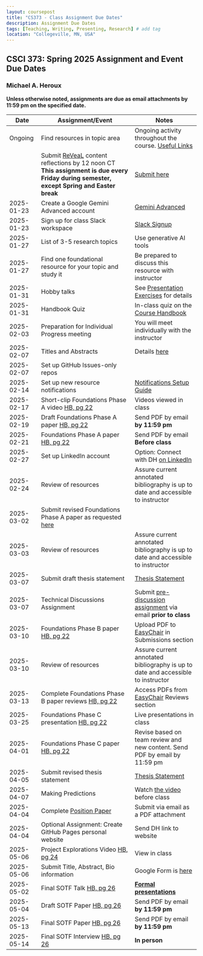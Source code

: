 ```yaml
---
layout: coursepost
title: "CS373 - Class Assignment Due Dates"
description: Assignment Due Dates
tags: [Teaching, Writing, Presenting, Research] # add tag
location: "Collegeville, MN, USA"
---
```


## CSCI 373: Spring 2025 Assignment and Event Due Dates

### Michael A. Heroux

**Unless otherwise noted, assignments are due as email attachments by 11:59 pm on the specified date.**

| **Date** | **Assignment/Event** | **Notes** |
| ---------- | --- | --- |
| Ongoing | Find resources in topic area | Ongoing activity throughout the course. [Useful Links](https://maherou.github.io/Teaching/files/CS373/CS373-Links/) |
|  | Submit [ReVeaL](../RevealDiscussions) content reflections by 12 noon CT **This assignment is due every Friday during semester, except Spring and Easter break** | [Submit here](https://forms.gle/bpY8ZK66sphorVps7)
| 2025-01-23 | Create a Google Gemini Advanced account | [Gemini Advanced](https://gemini.google.com/) |
| 2025-01-23 | Sign up for class Slack workspace | [Slack Signup](https://join.slack.com/t/collegevilles-ldq8458/shared_invite/zt-2ya0rspgi-4mKxAiCJeYtv8p1I~uhKPA)  | 
| 2025-01-27 | List of 3-5 research topics | Use generative AI tools |
| 2025-01-27 | Find one foundational resource for your topic and study it | Be prepared to discuss this resource with instructor |
| 2025-01-31 | Hobby talks | See [Presentation Exercises](https://collegeville.github.io/Orator/PresentationsThatWork/) for details |
| 2025-01-31 | Handbook Quiz | In-class quiz on the [Course Handbook](../CSCI373CourseHandbookLatestEdition.pdf) |
| 2025-02-03 | Preparation for Individual Progress meeting | You will meet individually with the instructor |
| 2025-02-07 | Titles and Abstracts | Details [here](https://collegeville.github.io/Scribe/TitlesAndAbstractsThatWork/) |
| 2025-02-07 | Set up GitHub Issues-only repos| |
| 2025-02-14 | Set up new resource notifications | [Notifications Setup Guide](./ResourceNotifications.md)
| 2025-02-17 | Short-clip Foundations Phase A video [HB, pg 22](../CSCI373CourseHandbookLatestEdition.pdf) | Videos viewed in class  | 
| 2025-02-19 | Draft Foundations Phase A paper [HB, pg 22](../CSCI373CourseHandbookLatestEdition.pdf) | Send PDF by email **by 11:59 pm** |
| 2025-02-21 | Foundations Phase A paper [HB, pg 22](../CSCI373CourseHandbookLatestEdition.pdf) | Send PDF by email **Before class** |
| 2025-02-27 | Set up LinkedIn account | Option: Connect with DH [on LinkedIn](https://in.linkedin.com/in/michael-heroux-763590) |
| 2025-02-24 | Review of resources | Assure current annotated bibliography is up to date and accessible to instructor |
| 2025-03-02 | Submit revised Foundations Phase A paper as requested [here](https://collegeville.github.io/Scribe/BetterTechnicalWriting/) | |
| 2025-03-03 | Review of resources | Assure current annotated bibliography is up to date and accessible to instructor |
| 2025-03-07 | Submit draft thesis statement | [Thesis Statement](./ThesisStatement.md) |
| 2025-03-07 | Technical Discussions Assignment | Submit [pre-discussion assignment](https://collegeville.github.io/Orator/DiscussionsThatWork/) via email **prior to class** |
| 2025-03-10 | Foundations Phase B paper [HB, pg 22](../CSCI373CourseHandbookLatestEdition.pdf) | Upload PDF to [EasyChair](https://easychair.org/conferences/?conf=spring2025foundations) in Submissions section |
| 2025-03-10 | Review of resources | Assure current annotated bibliography is up to date and accessible to instructor |
| 2025-03-13 | Complete Foundations Phase B paper reviews [HB, pg 22](../CSCI373CourseHandbookLatestEdition.pdf) | Access PDFs from [EasyChair](https://easychair.org/conferences/?conf=spring2025foundations) Reviews section |
| 2025-03-25 | Foundations Phase C presentation [HB, pg 22](../CSCI373CourseHandbookLatestEdition.pdf) | Live presentations in class|
| 2025-04-01 | Foundations Phase C paper [HB, pg 22](../CSCI373CourseHandbookLatestEdition.pdf) | Revise based on team review and new content. Send PDF by email by 11:59 pm |
| 2025-04-05 | Submit revised thesis statement | [Thesis Statement](./ThesisStatement.md) |
| 2025-04-07 | Making Predictions | Watch [the video](https://collegeville.github.io/Scribe/PredictionsThatWork/) before class |
| 2025-04-04 | Complete [Position Paper](https://collegeville.github.io/Scribe/PositionPapers/) | Submit via email as a PDF attachment | 
| 2025-04-04 | Optional Assignment: Create GitHub Pages personal website | Send DH link to website |
| 2025-05-06 | Project Explorations Video [HB, pg 24](../CSCI373CourseHandbookLatestEdition.pdf) | View in class |
| 2025-05-06 | Submit Title, Abstract, Bio information | Google Form is [here](https://forms.gle/d6xJTCqofyq4jXGh8) |
| 2025-05-02 | Final SOTF Talk [HB, pg 26](../CSCI373CourseHandbookLatestEdition.pdf) | [**Formal presentations**](../2025-Fall-Final-Presentation-Schedule) |
| 2025-05-04 | Draft SOTF Paper [HB, pg 26](../CSCI373CourseHandbookLatestEdition.pdf) | Send PDF by email **by 11:59 pm** |
| 2025-05-13 | Final SOTF Paper [HB, pg 26](../CSCI373CourseHandbookLatestEdition.pdf) | Send PDF by email **by 11:59 pm** |
| 2025-05-14 | Final SOTF Interview [HB, pg 26](../CSCI373CourseHandbookLatestEdition.pdf) | **In person** |
